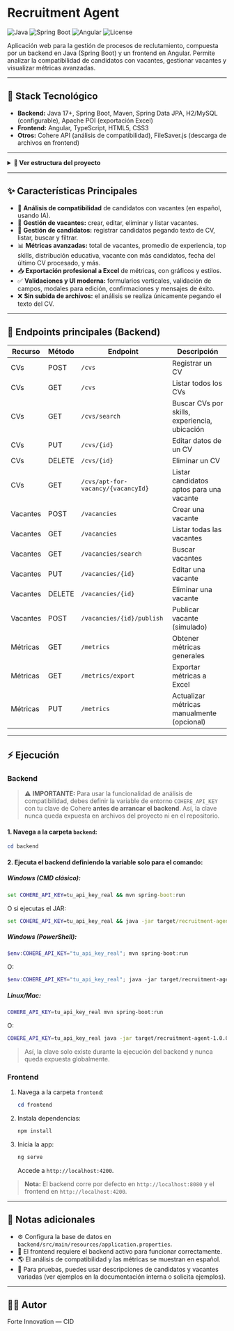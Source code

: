 # Recruitment Agent

![Java](https://img.shields.io/badge/Backend-Java%2017%2B-blue?logo=java)
![Spring Boot](https://img.shields.io/badge/Spring%20Boot-2.7+-brightgreen?logo=springboot)
![Angular](https://img.shields.io/badge/Frontend-Angular-red?logo=angular)
![License](https://img.shields.io/badge/license-MIT-green)

Aplicación web para la gestión de procesos de reclutamiento, compuesta por un backend en Java (Spring Boot) y un frontend en Angular. Permite analizar la compatibilidad de candidatos con vacantes, gestionar vacantes y visualizar métricas avanzadas.

---

## 🚦 Stack Tecnológico

- **Backend:** Java 17+, Spring Boot, Maven, Spring Data JPA, H2/MySQL (configurable), Apache POI (exportación Excel)
- **Frontend:** Angular, TypeScript, HTML5, CSS3
- **Otros:** Cohere API (análisis de compatibilidad), FileSaver.js (descarga de archivos en frontend)

---

<details>
<summary><b>📁 Ver estructura del proyecto</b></summary>

```
Recruitment Agent VSC/
  backend/    # API REST en Java Spring Boot
    src/main/java/com/example/recruitmentagent/
      controller/   # Controladores REST (CV, Vacantes, Métricas)
      model/        # Entidades JPA (CV, Vacancy, Metrics)
      repository/   # Repositorios Spring Data
      service/      # Lógica de negocio y análisis de CVs
    src/main/resources/
      application.properties  # Configuración de base de datos y app
  frontend/   # Aplicación Angular
    src/app/
      cvs/           # Gestión y análisis de CVs (solo texto pegado)
      vacancies/     # Gestión de vacantes
      metrics/       # Visualización de métricas y exportación
      filters/       # Filtros avanzados de búsqueda
      shared.service.ts # Servicios compartidos
```
</details>

---

## ✨ Características Principales

- 🚀 **Análisis de compatibilidad** de candidatos con vacantes (en español, usando IA).
- 📝 **Gestión de vacantes:** crear, editar, eliminar y listar vacantes.
- 👤 **Gestión de candidatos:** registrar candidatos pegando texto de CV, listar, buscar y filtrar.
- 📊 **Métricas avanzadas:** total de vacantes, promedio de experiencia, top skills, distribución educativa, vacante con más candidatos, fecha del último CV procesado, y más.
- 📥 **Exportación profesional a Excel** de métricas, con gráficos y estilos.
- ✅ **Validaciones y UI moderna:** formularios verticales, validación de campos, modales para edición, confirmaciones y mensajes de éxito.
- ❌ **Sin subida de archivos:** el análisis se realiza únicamente pegando el texto del CV.

---

## 🔗 Endpoints principales (Backend)

| Recurso    | Método | Endpoint                                 | Descripción                                 |
|------------|--------|------------------------------------------|---------------------------------------------|
| CVs        | POST   | `/cvs`                                   | Registrar un CV                             |
| CVs        | GET    | `/cvs`                                   | Listar todos los CVs                        |
| CVs        | GET    | `/cvs/search`                            | Buscar CVs por skills, experiencia, ubicación|
| CVs        | PUT    | `/cvs/{id}`                              | Editar datos de un CV                       |
| CVs        | DELETE | `/cvs/{id}`                              | Eliminar un CV                              |
| CVs        | GET    | `/cvs/apt-for-vacancy/{vacancyId}`       | Listar candidatos aptos para una vacante    |
| Vacantes   | POST   | `/vacancies`                             | Crear una vacante                           |
| Vacantes   | GET    | `/vacancies`                             | Listar todas las vacantes                   |
| Vacantes   | GET    | `/vacancies/search`                      | Buscar vacantes                             |
| Vacantes   | PUT    | `/vacancies/{id}`                        | Editar una vacante                          |
| Vacantes   | DELETE | `/vacancies/{id}`                        | Eliminar una vacante                        |
| Vacantes   | POST   | `/vacancies/{id}/publish`                | Publicar vacante (simulado)                 |
| Métricas   | GET    | `/metrics`                               | Obtener métricas generales                  |
| Métricas   | GET    | `/metrics/export`                        | Exportar métricas a Excel                   |
| Métricas   | PUT    | `/metrics`                               | Actualizar métricas manualmente (opcional)  |

---

## ⚡ Ejecución

### Backend

> ⚠️ **IMPORTANTE:** Para usar la funcionalidad de análisis de compatibilidad, debes definir la variable de entorno `COHERE_API_KEY` con tu clave de Cohere **antes de arrancar el backend**. Así, la clave nunca queda expuesta en archivos del proyecto ni en el repositorio.

#### 1. Navega a la carpeta `backend`:
```powershell
cd backend
```

#### 2. Ejecuta el backend **definiendo la variable solo para el comando**:

##### **Windows (CMD clásico):**
```cmd
set COHERE_API_KEY=tu_api_key_real && mvn spring-boot:run
```
O si ejecutas el JAR:
```cmd
set COHERE_API_KEY=tu_api_key_real && java -jar target/recruitment-agent-1.0.0.jar
```

##### **Windows (PowerShell):**
```powershell
$env:COHERE_API_KEY="tu_api_key_real"; mvn spring-boot:run
```
O:
```powershell
$env:COHERE_API_KEY="tu_api_key_real"; java -jar target/recruitment-agent-1.0.0.jar
```

##### **Linux/Mac:**
```bash
COHERE_API_KEY=tu_api_key_real mvn spring-boot:run
```
O:
```bash
COHERE_API_KEY=tu_api_key_real java -jar target/recruitment-agent-1.0.0.jar
```

> Así, la clave solo existe durante la ejecución del backend y nunca queda expuesta globalmente.

### Frontend

1. Navega a la carpeta `frontend`:
   ```powershell
   cd frontend
   ```
2. Instala dependencias:
   ```powershell
   npm install
   ```
3. Inicia la app:
   ```powershell
   ng serve
   ```
   Accede a `http://localhost:4200`.

> **Nota:** El backend corre por defecto en `http://localhost:8080` y el frontend en `http://localhost:4200`.

---

## 📝 Notas adicionales

- ⚙️ Configura la base de datos en `backend/src/main/resources/application.properties`.
- 🔄 El frontend requiere el backend activo para funcionar correctamente.
- 🌎 El análisis de compatibilidad y las métricas se muestran en español.
- 🧪 Para pruebas, puedes usar descripciones de candidatos y vacantes variadas (ver ejemplos en la documentación interna o solicita ejemplos).

---

## 👨‍💻 Autor

Forte Innovation — CID
